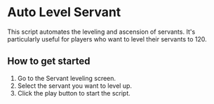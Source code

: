 # Auto Level Servant

This script automates the leveling and ascension of servants. It's particularly useful for players who want to level their servants to 120.

## How to get started

1. Go to the Servant leveling screen.
2. Select the servant you want to level up.
3. Click the play button to start the script.
